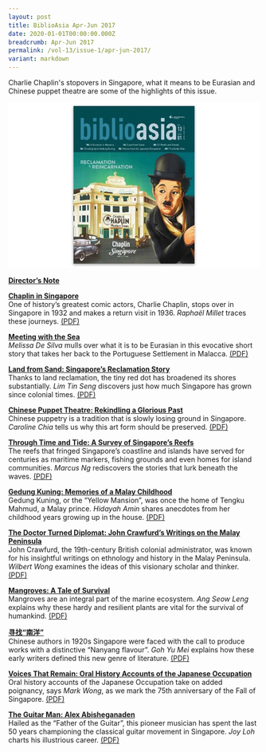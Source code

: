 ```yaml
---
layout: post
title: BiblioAsia Apr-Jun 2017
date: 2020-01-01T00:00:00.000Z
breadcrumb: Apr-Jun 2017
permalink: /vol-13/issue-1/apr-jun-2017/
variant: markdown
---
```

Charlie Chaplin's stopovers in Singapore, what it means to be Eurasian and Chinese puppet theatre are some of the highlights of this issue.

<img src="/images/Vol-13-issue-1/vol13_iss1.JPG">  

**[Director’s Note](/vol-13/issue-1/apr-jun-2017/directors-note)**

**[Chaplin in Singapore](/vol-13/issue-1/apr-jun-2017/chaplininsingapore)** <br>
One of history’s greatest comic actors, Charlie Chaplin, stops over in Singapore in 1932 and makes a return visit in 1936. *Raphaël Millet* traces these journeys. [(PDF)](/files/pdf/vol-13/v13-issue1_Chaplin.pdf)

**[Meeting with the Sea](/vol-13/issue-1/apr-jun-2017/meetingwiththesea)** <br>
*Melissa De Silva* mulls over what it is to be Eurasian in this evocative short story that takes her back to the Portuguese Settlement in Malacca. [(PDF)](/files/pdf/vol-13/v13-issue1_Sea.pdf)

**[Land from Sand: Singapore’s Reclamation Story](/vol-13/issue-1/apr-jun-2017/land-from-sand)** <br>
Thanks to land reclamation, the tiny red dot has broadened its shores substantially. *Lim Tin Seng* discovers just how much Singapore has grown since colonial times. [(PDF)](/files/pdf/vol-13/v13-issue1_Land.pdf)

**[Chinese Puppet Theatre: Rekindling a Glorious Past](/vol-13/issue-1/apr-jun-2017/chinesepuppettheatre)** <br>
Chinese puppetry is a tradition that is slowly losing ground in Singapore. *Caroline Chia* tells us why this art form should be preserved. [(PDF)](/files/pdf/vol-13/v13-issue1_Puppet.pdf)

**[Through Time and Tide: A Survey of Singapore’s Reefs](/vol-13/issue-1/apr-jun-2017/through-time-and-tide)** <br>
The reefs that fringed Singapore’s coastline and islands have served for centuries as maritime markers, fishing grounds and even homes for island communities. *Marcus Ng* rediscovers the stories that lurk beneath the waves. [(PDF)](/files/pdf/vol-13/v13-issue1_Time.pdf)

**[Gedung Kuning: Memories of a Malay Childhood](/vol-13/issue-1/apr-jun-2017/gedung-kuning)** <br>
Gedung Kuning, or the “Yellow Mansion”, was once the home of Tengku Mahmud, a Malay prince. *Hidayah Amin* shares anecdotes from her childhood years growing up in the house. 
[(PDF)](/files/pdf/vol-13/v13-issue1_Gedung.pdf)

**[The Doctor Turned Diplomat: John Crawfurd’s Writings on the Malay Peninsula](/vol-13/issue-1/apr-jun-2017/doctorturneddiplomat)** <br>
John Crawfurd, the 19th-century British colonial administrator, was known for his insightful writings on ethnology and history in the Malay Peninsula. *Wilbert Wong* examines the ideas of this visionary scholar and thinker. [(PDF)](/files/pdf/vol-13/v13-issue1_Doctor.pdf)

**[Mangroves: A Tale of Survival](/vol-13/issue-1/apr-jun-2017/mangroves)** <br>
Mangroves are an integral part of the marine ecosystem. *Ang Seow Leng* explains why these hardy and resilient plants are vital for the survival of humankind. [(PDF)](/files/pdf/vol-13/v13-issue1_Mangroves.pdf)

**[寻找“南洋”](/vol-13/issue-1/apr-jun-2017/nanyang-flavour)** <br>
Chinese authors in 1920s Singapore were faced with the call to produce works with a distinctive “Nanyang flavour”. *Goh Yu Mei* explains how these early writers defined this new genre of literature. 
[(PDF)](/files/pdf/vol-13/v13-issue1_Chinese.pdf)

**[Voices That Remain: Oral History Accounts of the Japanese Occupation](/vol-13/issue-1/apr-jun-2017/voices-that-remain)** <br>
Oral history accounts of the Japanese Occupation take on added poignancy, says *Mark Wong*, as we mark the 75th anniversary of the Fall of Singapore. [(PDF)](/files/pdf/vol-13/v13-issue1_Voices.pdf)

**[The Guitar Man: Alex Abisheganaden](/vol-13/issue-1/apr-jun-2017/guitar-man)** <br>
Hailed as the “Father of the Guitar”, this pioneer musician has spent the last 50 years championing the classical guitar movement in Singapore. *Joy Loh* charts his illustrious career. [(PDF)](/files/pdf/vol-13/v13-issue1_Guitar.pdf)